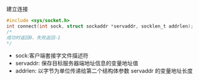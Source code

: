 建立连接
```c
#include <sys/socket.h>
int connect(int sock, struct sockaddr *servaddr, socklen_t addrlen);
/*
成功时返回0，失败返回-1
*/
```

+ sock:客户端套接字文件描述符
+ servaddr: 保存目标服务器端地址信息的变量地址值
+ addrlen: 以字节为单位传递给第二个结构体参数 servaddr 的变量地址长度